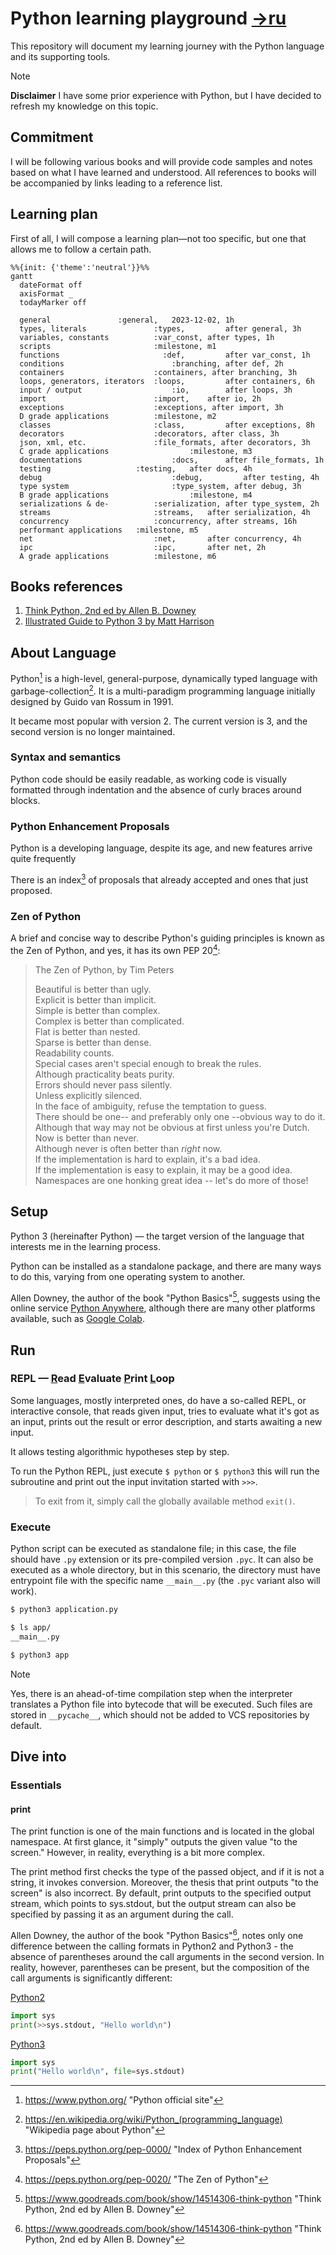 Python learning playground [→ru](README.ru.md)
===

This repository will document my learning journey with the Python language and its supporting tools.

> [!NOTE]
>
> **Disclaimer**
> I have some prior experience with Python, but I have decided to refresh my knowledge on this topic.

## Commitment

I will be following various books and will provide code samples and notes based on what I have learned and understood. All references to books will be accompanied by links leading to a reference list.

## Learning plan

First of all, I will compose a learning plan—not too specific, but one that allows me to follow a certain path.

```mermaid
%%{init: {'theme':'neutral'}}%%
gantt
  dateFormat off
  axisFormat _
  todayMarker off

  general 				:general, 	2023-12-02, 1h
  types, literals 				:types, 		after general, 3h
  variables, constants 			:var_const, after types, 1h
  scripts 						:milestone, m1
  functions                       :def, 		after var_const, 1h
  conditions 						:branching, after def, 2h
  containers 					:containers, after branching, 3h
  loops, generators, iterators 	:loops, 		after containers, 6h
  input / output 					:io, 		after loops, 3h
  import 						:import, 	after io, 2h
  exceptions 					:exceptions, after import, 3h
  D grade applications 			:milestone, m2
  classes 						:class, 		after exceptions, 8h
  decorators                    :decorators, after class, 3h
  json, xml, etc. 				:file_formats, after decorators, 3h
  C grade applications 					:milestone, m3
  documentations 					:docs, 		after file_formats, 1h
  testing 					:testing, 	after docs, 4h
  debug 							:debug, 		after testing, 4h
  type system 						:type_system, after debug, 3h
  B grade applications 					:milestone, m4
  serializations & de- 			:serialization, after type_system, 2h
  streams 						:streams, 	after serialization, 4h
  concurrency 					:concurrency, after streams, 16h
  performant applications 	:milestone, m5
  net 							:net, 		after concurrency, 4h
  ipc 							:ipc, 		after net, 2h
  A grade applications 			:milestone, m6
```

## Books references

1. [Think Python, 2nd ed by Allen B. Downey][1]
2. [Illustrated Guide to Python 3 by Matt Harrison][2]

## About Language

Python[^1] is a high-level, general-purpose, dynamically typed language with garbage-collection[^2]. It is a multi-paradigm programming language initially designed by Guido van Rossum in 1991.

It became most popular with version 2. The current version is 3, and the second version is no longer maintained.

### Syntax and semantics

Python code should be easily readable, as working code is visually formatted through indentation and the absence of curly braces around blocks.

### Python Enhancement Proposals

Python is a developing language, despite its age, and new features arrive quite frequently

There is an index[^3] of proposals that already accepted and ones that just proposed.

### Zen of Python

A brief and concise way to describe Python's guiding principles is known as the Zen of Python, and yes, it has its own PEP 20[^4]:

> The Zen of Python, by Tim Peters
>
> Beautiful is better than ugly. <br />
> Explicit is better than implicit. <br />
> Simple is better than complex. <br />
> Complex is better than complicated. <br />
> Flat is better than nested. <br />
> Sparse is better than dense. <br />
> Readability counts. <br />
> Special cases aren't special enough to break the rules. <br />
> Although practicality beats purity. <br />
> Errors should never pass silently. <br />
> Unless explicitly silenced. <br />
> In the face of ambiguity, refuse the temptation to guess. <br />
> There should be one-- and preferably only one --obvious way to do it. <br />
> Although that way may not be obvious at first unless you're Dutch. <br />
> Now is better than never. <br />
> Although never is often better than *right* now. <br />
> If the implementation is hard to explain, it's a bad idea. <br />
> If the implementation is easy to explain, it may be a good idea. <br />
> Namespaces are one honking great idea -- let's do more of those! <br />

## Setup

Python 3 (hereinafter Python) — the target version of the language that interests me in the learning process.

Python can be installed as a standalone package, and there are many ways to do this, varying from one operating system
to another.

Allen Downey, the author of the book "Python Basics"[^5], suggests using the online service [Python Anywhere](https://www.pythonanywhere.com/), although there are many other platforms available, such as [Google Colab](https://colab.google/).

## Run

### REPL — <ins>R</ins>ead <ins>E</ins>valuate <ins>P</ins>rint <ins>L</ins>oop

Some languages, mostly interpreted ones, do have a so-called REPL, or interactive console, that reads given input, tries to evaluate what it's got as an input, prints out the result or error description, and starts awaiting a new input.

It allows testing algorithmic hypotheses step by step.

To run the Python REPL, just execute `$ python` or `$ python3` this will run the subroutine and print out the input invitation started with `>>>`.

> To exit from it, simply call the globally available method `exit()`.

### Execute

Python script can be executed as standalone file; in this case, the file should have `.py` extension or its pre-compiled version `.pyc`. It can also be executed as a whole directory, but in this scenario, the directory must have entrypoint file with the specific name `__main__.py` (the `.pyc` variant also will work).

```sh
$ python3 application.py
```

```sh
$ ls app/
__main__.py

$ python3 app
```

> [!NOTE]
>
> Yes, there is an ahead-of-time compilation step when the interpreter translates a Python file into bytecode that will be executed. Such files are stored in `__pycache__`, which should not be added to VCS repositories by default.

## Dive into

### Essentials

#### print

The print function is one of the main functions and is located in the global namespace. At first glance, it "simply" outputs the given value "to the screen." However, in reality, everything is a bit more complex.

The print method first checks the type of the passed object, and if it is not a string, it invokes conversion. Moreover, the thesis that print outputs "to the screen" is also incorrect. By default, print outputs to the specified output stream, which points to sys.stdout, but the output stream can also be specified by passing it as an argument during the call.

Allen Downey, the author of the book "Python Basics"[^5], notes only one difference between the calling formats in Python2 and Python3 - the absence of parentheses around the call arguments in the second version. In reality, however, parentheses can be present, but the composition of the call arguments is significantly different:

[Python2](https://docs.python.org/3/library/functions.html#print)
```python
import sys
print(>>sys.stdout, "Hello world\n")
```

[Python3](https://docs.python.org/3/library/functions.html#print)
```python
import sys
print("Hello world\n", file=sys.stdout)
```


[1]: <https://www.goodreads.com/book/show/14514306-think-python> "Think Python, 2nd ed by Allen B. Downey"
[2]: <https://www.goodreads.com/book/show/36522990-illustrated-guide-to-python-3> "Illustrated Guide to Python 3: A Complete Walkthrough of Beginning Python with Unique Illustrations Showing how Python Really Works by Matt Harrison"
[^1]: <https://www.python.org/> "Python official site"
[^2]: <https://en.wikipedia.org/wiki/Python_(programming_language)> "Wikipedia page about Python"
[^3]: <https://peps.python.org/pep-0000/> "Index of Python Enhancement Proposals"
[^4]: <https://peps.python.org/pep-0020/> "The Zen of Python"
[^5]: <https://www.goodreads.com/book/show/14514306-think-python> "Think Python, 2nd ed by Allen B. Downey"
